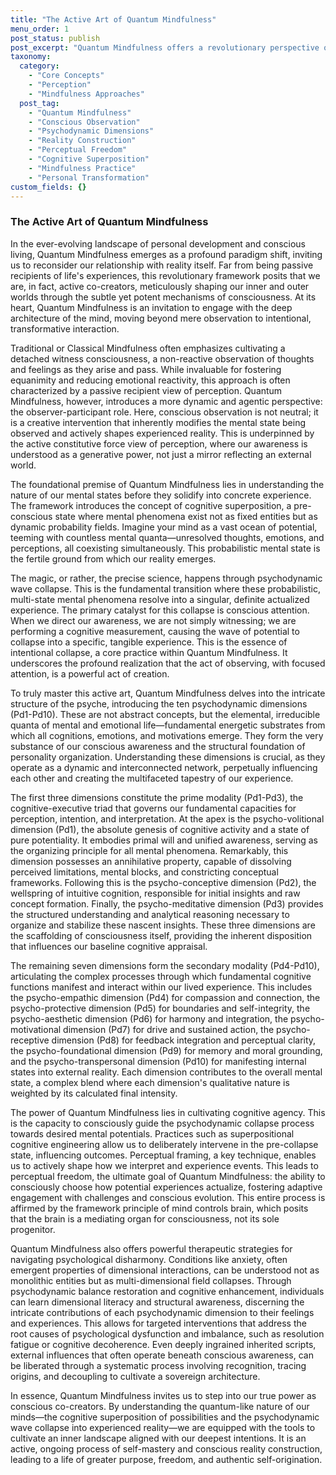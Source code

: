 ```yaml
---
title: "The Active Art of Quantum Mindfulness"
menu_order: 1
post_status: publish
post_excerpt: "Quantum Mindfulness offers a revolutionary perspective on reality, revealing that we are not merely passive observers but active co-creators of our experience. This framework delves into how conscious attention transforms probabilistic mental states into lived reality, empowering individuals to master their inner landscape. By understanding the intricate dance of psychodynamic dimensions, we can unlock profound personal transformation and cultivate a life of intentional design."
taxonomy:
  category:
    - "Core Concepts"
    - "Perception"
    - "Mindfulness Approaches"
  post_tag:
    - "Quantum Mindfulness"
    - "Conscious Observation"
    - "Psychodynamic Dimensions"
    - "Reality Construction"
    - "Perceptual Freedom"
    - "Cognitive Superposition"
    - "Mindfulness Practice"
    - "Personal Transformation"
custom_fields: {}
---
```


### The Active Art of Quantum Mindfulness

In the ever-evolving landscape of personal development and conscious living, Quantum Mindfulness emerges as a profound paradigm shift, inviting us to reconsider our relationship with reality itself. Far from being passive recipients of life's experiences, this revolutionary framework posits that we are, in fact, active co-creators, meticulously shaping our inner and outer worlds through the subtle yet potent mechanisms of consciousness. At its heart, Quantum Mindfulness is an invitation to engage with the deep architecture of the mind, moving beyond mere observation to intentional, transformative interaction.

Traditional or Classical Mindfulness often emphasizes cultivating a detached witness consciousness, a non-reactive observation of thoughts and feelings as they arise and pass. While invaluable for fostering equanimity and reducing emotional reactivity, this approach is often characterized by a passive recipient view of perception. Quantum Mindfulness, however, introduces a more dynamic and agentic perspective: the observer-participant role. Here, conscious observation is not neutral; it is a creative intervention that inherently modifies the mental state being observed and actively shapes experienced reality. This is underpinned by the active constitutive force view of perception, where our awareness is understood as a generative power, not just a mirror reflecting an external world.

The foundational premise of Quantum Mindfulness lies in understanding the nature of our mental states before they solidify into concrete experience. The framework introduces the concept of cognitive superposition, a pre-conscious state where mental phenomena exist not as fixed entities but as dynamic probability fields. Imagine your mind as a vast ocean of potential, teeming with countless mental quanta—unresolved thoughts, emotions, and perceptions, all coexisting simultaneously. This probabilistic mental state is the fertile ground from which our reality emerges.

The magic, or rather, the precise science, happens through psychodynamic wave collapse. This is the fundamental transition where these probabilistic, multi-state mental phenomena resolve into a singular, definite actualized experience. The primary catalyst for this collapse is conscious attention. When we direct our awareness, we are not simply witnessing; we are performing a cognitive measurement, causing the wave of potential to collapse into a specific, tangible experience. This is the essence of intentional collapse, a core practice within Quantum Mindfulness. It underscores the profound realization that the act of observing, with focused attention, is a powerful act of creation.

To truly master this active art, Quantum Mindfulness delves into the intricate structure of the psyche, introducing the ten psychodynamic dimensions (Pd1-Pd10). These are not abstract concepts, but the elemental, irreducible quanta of mental and emotional life—fundamental energetic substrates from which all cognitions, emotions, and motivations emerge. They form the very substance of our conscious awareness and the structural foundation of personality organization. Understanding these dimensions is crucial, as they operate as a dynamic and interconnected network, perpetually influencing each other and creating the multifaceted tapestry of our experience.

The first three dimensions constitute the prime modality (Pd1-Pd3), the cognitive-executive triad that governs our fundamental capacities for perception, intention, and interpretation. At the apex is the psycho-volitional dimension (Pd1), the absolute genesis of cognitive activity and a state of pure potentiality. It embodies primal will and unified awareness, serving as the organizing principle for all mental phenomena. Remarkably, this dimension possesses an annihilative property, capable of dissolving perceived limitations, mental blocks, and constricting conceptual frameworks. Following this is the psycho-conceptive dimension (Pd2), the wellspring of intuitive cognition, responsible for initial insights and raw concept formation. Finally, the psycho-meditative dimension (Pd3) provides the structured understanding and analytical reasoning necessary to organize and stabilize these nascent insights. These three dimensions are the scaffolding of consciousness itself, providing the inherent disposition that influences our baseline cognitive appraisal.

The remaining seven dimensions form the secondary modality (Pd4-Pd10), articulating the complex processes through which fundamental cognitive functions manifest and interact within our lived experience. This includes the psycho-empathic dimension (Pd4) for compassion and connection, the psycho-protective dimension (Pd5) for boundaries and self-integrity, the psycho-aesthetic dimension (Pd6) for harmony and integration, the psycho-motivational dimension (Pd7) for drive and sustained action, the psycho-receptive dimension (Pd8) for feedback integration and perceptual clarity, the psycho-foundational dimension (Pd9) for memory and moral grounding, and the psycho-transpersonal dimension (Pd10) for manifesting internal states into external reality. Each dimension contributes to the overall mental state, a complex blend where each dimension's qualitative nature is weighted by its calculated final intensity.

The power of Quantum Mindfulness lies in cultivating cognitive agency. This is the capacity to consciously guide the psychodynamic collapse process towards desired mental potentials. Practices such as superpositional cognitive engineering allow us to deliberately intervene in the pre-collapse state, influencing outcomes. Perceptual framing, a key technique, enables us to actively shape how we interpret and experience events. This leads to perceptual freedom, the ultimate goal of Quantum Mindfulness: the ability to consciously choose how potential experiences actualize, fostering adaptive engagement with challenges and conscious evolution. This entire process is affirmed by the framework principle of mind controls brain, which posits that the brain is a mediating organ for consciousness, not its sole progenitor.

Quantum Mindfulness also offers powerful therapeutic strategies for navigating psychological disharmony. Conditions like anxiety, often emergent properties of dimensional interactions, can be understood not as monolithic entities but as multi-dimensional field collapses. Through psychodynamic balance restoration and cognitive enhancement, individuals can learn dimensional literacy and structural awareness, discerning the intricate contributions of each psychodynamic dimension to their feelings and experiences. This allows for targeted interventions that address the root causes of psychological dysfunction and imbalance, such as resolution fatigue or cognitive decoherence. Even deeply ingrained inherited scripts, external influences that often operate beneath conscious awareness, can be liberated through a systematic process involving recognition, tracing origins, and decoupling to cultivate a sovereign architecture.

In essence, Quantum Mindfulness invites us to step into our true power as conscious co-creators. By understanding the quantum-like nature of our minds—the cognitive superposition of possibilities and the psychodynamic wave collapse into experienced reality—we are equipped with the tools to cultivate an inner landscape aligned with our deepest intentions. It is an active, ongoing process of self-mastery and conscious reality construction, leading to a life of greater purpose, freedom, and authentic self-origination.